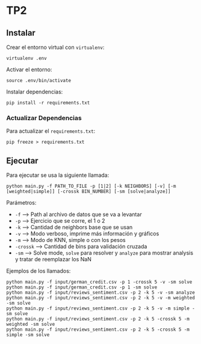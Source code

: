 # TP2

## Instalar

Crear el entorno virtual con `virtualenv`:
```
virtualenv .env
```

Activar el entorno:
```
source .env/bin/activate
```

Instalar dependencias:
```
pip install -r requirements.txt
```

### Actualizar Dependencias

Para actualizar el `requirements.txt`:
```
pip freeze > requirements.txt
```

## Ejecutar

Para ejecutar se usa la siguiente llamada:
```
python main.py -f PATH_TO_FILE -p [1|2] [-k NEIGHBORS] [-v] [-m [weighted|simple]] [-crossk BIN_NUMBER] [-sm [solve|analyze]]
```

Parámetros:
- `-f` --> Path al archivo de datos que se va a levantar
- `-p` --> Ejercicio que se corre, el 1 o 2
- `-k` --> Cantidad de neighbors base que se usan
- `-v` --> Modo verboso, imprime más información y gráficos
- `-m` --> Modo de KNN, simple o con los pesos
- `-crossk` --> Cantidad de bins para validación cruzada
- `-sm` --> Solve mode, `solve` para resolver y `analyze` para mostrar analysis y tratar de reemplazar los NaN

Ejemplos de los llamados:
```
python main.py -f input/german_credit.csv -p 1 -crossk 5 -v -sm solve
python main.py -f input/german_credit.csv -p 1 -sm solve
python main.py -f input/reviews_sentiment.csv -p 2 -k 5 -v -sm analyze
python main.py -f input/reviews_sentiment.csv -p 2 -k 5 -v -m weighted -sm solve
python main.py -f input/reviews_sentiment.csv -p 2 -k 5 -v -m simple -sm solve
python main.py -f input/reviews_sentiment.csv -p 2 -k 5 -crossk 5 -m weighted -sm solve
python main.py -f input/reviews_sentiment.csv -p 2 -k 5 -crossk 5 -m simple -sm solve
```
